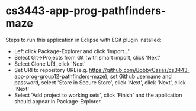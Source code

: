 # cs3443-app-prog-pathfinders-maze
Steps to run this application in Eclipse with EGit plugin installed:
- Left click Package-Explorer and click 'Import...'
- Select Git->Projects from Git (with smart import, click 'Next'
- Select Clone URI, click 'Next'
- Set URI to repository URL(e.g. https://github.com/BobbyCasas/cs3443-app-prog-group12-pathfinders-maze), set Github username and password, select 'Store in Secure Store', click 'Next', click 'Next', click 'Next'
- Select 'Add project to working sets', click 'Finish' and the application should appear in Package-Explorer
